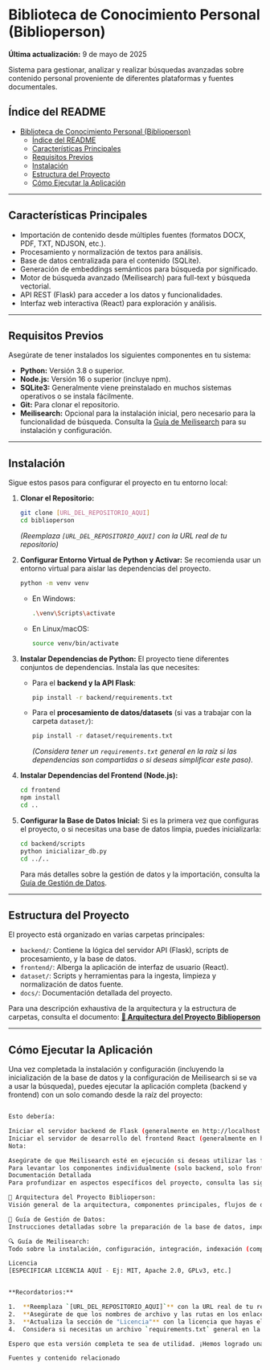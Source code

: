 # Biblioteca de Conocimiento Personal (Biblioperson)

**Última actualización:** 9 de mayo de 2025

Sistema para gestionar, analizar y realizar búsquedas avanzadas sobre contenido personal proveniente de diferentes plataformas y fuentes documentales.

## Índice del README
- [Biblioteca de Conocimiento Personal (Biblioperson)](#biblioteca-de-conocimiento-personal-biblioperson)
  - [Índice del README](#índice-del-readme)
  - [Características Principales](#características-principales)
  - [Requisitos Previos](#requisitos-previos)
  - [Instalación](#instalación)
  - [Estructura del Proyecto](#estructura-del-proyecto)
  - [Cómo Ejecutar la Aplicación](#cómo-ejecutar-la-aplicación)

---

## Características Principales

* Importación de contenido desde múltiples fuentes (formatos DOCX, PDF, TXT, NDJSON, etc.).
* Procesamiento y normalización de textos para análisis.
* Base de datos centralizada para el contenido (SQLite).
* Generación de embeddings semánticos para búsqueda por significado.
* Motor de búsqueda avanzado (Meilisearch) para full-text y búsqueda vectorial.
* API REST (Flask) para acceder a los datos y funcionalidades.
* Interfaz web interactiva (React) para exploración y análisis.

---

## Requisitos Previos

Asegúrate de tener instalados los siguientes componentes en tu sistema:

* **Python:** Versión 3.8 o superior.
* **Node.js:** Versión 16 o superior (incluye npm).
* **SQLite3:** Generalmente viene preinstalado en muchos sistemas operativos o se instala fácilmente.
* **Git:** Para clonar el repositorio.
* **Meilisearch:** Opcional para la instalación inicial, pero necesario para la funcionalidad de búsqueda. Consulta la [Guía de Meilisearch](docs/GUIA_MEILISEARCH.md) para su instalación y configuración.

---

## Instalación

Sigue estos pasos para configurar el proyecto en tu entorno local:

1.  **Clonar el Repositorio:**
    ```bash
    git clone [URL_DEL_REPOSITORIO_AQUI]
    cd biblioperson
    ```
    *(Reemplaza `[URL_DEL_REPOSITORIO_AQUI]` con la URL real de tu repositorio)*

2.  **Configurar Entorno Virtual de Python y Activar:**
    Se recomienda usar un entorno virtual para aislar las dependencias del proyecto.
    ```bash
    python -m venv venv
    ```
    * En Windows:
        ```bash
        .\venv\Scripts\activate
        ```
    * En Linux/macOS:
        ```bash
        source venv/bin/activate
        ```

3.  **Instalar Dependencias de Python:**
    El proyecto tiene diferentes conjuntos de dependencias. Instala las que necesites:
    * Para el **backend y la API Flask**:
        ```bash
        pip install -r backend/requirements.txt
        ```
    * Para el **procesamiento de datos/datasets** (si vas a trabajar con la carpeta `dataset/`):
        ```bash
        pip install -r dataset/requirements.txt
        ```
        *(Considera tener un `requirements.txt` general en la raíz si las dependencias son compartidas o si deseas simplificar este paso).*

4.  **Instalar Dependencias del Frontend (Node.js):**
    ```bash
    cd frontend
    npm install
    cd ..
    ```

5.  **Configurar la Base de Datos Inicial:**
    Si es la primera vez que configuras el proyecto, o si necesitas una base de datos limpia, puedes inicializarla:
    ```bash
    cd backend/scripts
    python inicializar_db.py
    cd ../..
    ```
    Para más detalles sobre la gestión de datos y la importación, consulta la [Guía de Gestión de Datos](docs/GUIA_GESTION_DATOS.md).

---

## Estructura del Proyecto

El proyecto está organizado en varias carpetas principales:

* `backend/`: Contiene la lógica del servidor API (Flask), scripts de procesamiento, y la base de datos.
* `frontend/`: Alberga la aplicación de interfaz de usuario (React).
* `dataset/`: Scripts y herramientas para la ingesta, limpieza y normalización de datos fuente.
* `docs/`: Documentación detallada del proyecto.

Para una descripción exhaustiva de la arquitectura y la estructura de carpetas, consulta el documento:
**[📄 Arquitectura del Proyecto Biblioperson](docs/BIBLIOPERSON_ARQUITECTURA.md)**

---

## Cómo Ejecutar la Aplicación

Una vez completada la instalación y configuración (incluyendo la inicialización de la base de datos y la configuración de Meilisearch si se va a usar la búsqueda), puedes ejecutar la aplicación completa (backend y frontend) con un solo comando desde la raíz del proyecto:

```bash

Esto debería:

Iniciar el servidor backend de Flask (generalmente en http://localhost:5000).
Iniciar el servidor de desarrollo del frontend React (generalmente en http://localhost:5173 o el puerto que indique la consola).
Nota:

Asegúrate de que Meilisearch esté en ejecución si deseas utilizar las funcionalidades de búsqueda. Consulta la Guía de Meilisearch.
Para levantar los componentes individualmente (solo backend, solo frontend) o para flujos de trabajo más específicos como la importación de datos o la generación de embeddings, consulta las guías detalladas en la sección de Documentación.
Documentación Detallada
Para profundizar en aspectos específicos del proyecto, consulta las siguientes guías en la carpeta docs/:

📄 Arquitectura del Proyecto Biblioperson:
Visión general de la arquitectura, componentes principales, flujos de datos y decisiones de diseño.

💾 Guía de Gestión de Datos:
Instrucciones detalladas sobre la preparación de la base de datos, importación de contenidos, generación y regeneración de embeddings semánticos, y consultas directas a la base de datos.

🔍 Guía de Meilisearch:
Todo sobre la instalación, configuración, integración, indexación (completa e incremental), verificación, depuración y mantenimiento de Meilisearch en Biblioperson.

Licencia
[ESPECIFICAR LICENCIA AQUÍ - Ej: MIT, Apache 2.0, GPLv3, etc.]


**Recordatorios:**

1.  **Reemplaza `[URL_DEL_REPOSITORIO_AQUI]`** con la URL real de tu repositorio Git.
2.  **Asegúrate de que los nombres de archivo y las rutas en los enlaces** (ej. `docs/GUIA_MEILISEARCH.md`) coincidan exactamente con cómo has nombrado y ubicado tus archivos de documentación.
3.  **Actualiza la sección de "Licencia"** con la licencia que hayas elegido para tu proyecto.
4.  Considera si necesitas un archivo `requirements.txt` general en la raíz del proyecto además de los específicos en `backend/` y `dataset/` para simplificar la instalación de todas las dependencias Python de una vez.

Espero que esta versión completa te sea de utilidad. ¡Hemos logrado una buena reestructuración de tu documentación!

Fuentes y contenido relacionado





